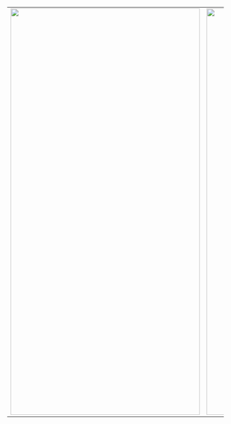 <TABLE>
  <TR>
	<TD><IMG SRC="D:/桌面/真相部落連結/慧平/20170601_真相部落連結_1.jpg" WIDTH="440" HEIGHT="945" BORDER="0" ALT=""></TD>
	<TD><IMG SRC="D:/桌面/真相部落連結/慧平/20170601_真相部落連結_2.jpg" WIDTH="440" HEIGHT="945" BORDER="0" ALT=""></TD>
  </TR>

  </TABLE>
